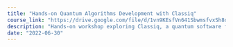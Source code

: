 ```yaml
---
title: "Hands-on Quantum Algorithms Development with Classiq"
course_link: "https://drive.google.com/file/d/1vn9KEsfVn641SbwmsfvxSh8oVoEaYHnu/view"
description: "Hands-on workshop exploring Classiq, a quantum software framework for designing, debugging, and deploying complex quantum circuits and algorithms."
date: "2022-06-30"
---
```

